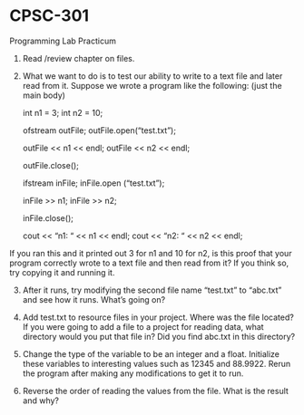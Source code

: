 # CPSC-301
Programming Lab Practicum
1.	Read /review chapter on files.  

2.	What we want to do is to test our ability to write to a text file and later read from it.  Suppose we wrote a program like the following:
(just the main body)

	int n1 = 3;
	int n2 = 10;

	ofstream outFile; 
	outFile.open(“test.txt”);

	outFile << n1 << endl;
	outFile << n2 << endl;

	outFile.close();

	ifstream inFile;
	inFile.open (“test.txt”);

	inFile >> n1;
	inFile >> n2;

	inFile.close();

	cout << “n1: “ << n1 << endl;
	cout << “n2: “ << n2 << endl;

If you ran this and it printed out 3 for n1 and 10 for n2, is this proof that your program correctly wrote to a text file and then read from it?	If you think so, try copying it and running it.  

3.	After it runs, try modifying the second file name “test.txt” to “abc.txt” and see how it runs.  What’s going on?

4.	Add test.txt to resource files in your project.  Where was the file located?  If you were going to add a file to a project for reading data, what directory would you put that file in?  Did you find abc.txt in this directory?

5.	Change the type of the variable to be an integer and a float.  Initialize these variables to interesting values such as 12345 and 88.9922.  Rerun the program after making any modifications to get it to run.

6.	Reverse the order of reading the values from the file.  What is the result and why?
